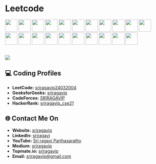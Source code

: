 <!------------------------------------------>
<!-- SECTION:  leetcode badge-->

# Leetcode


<img src="https://assets.leetcode.com/static_assets/marketing/2024-50.gif" width="40px"></img>
<img src="https://assets.leetcode.com/static_assets/marketing/2023.gif" width="40px"></img>
<img src="https://assets.leetcode.com/static_assets/marketing/2023-50.gif" width="40px"></img>
<img src="https://assets.leetcode.com/static_assets/marketing/2023-100.gif" width="40px"></img>
<img src="https://leetcode.com/static/images/badges/2022/gif/2022-annual-100.gif" width="40px"></img>
<img src="https://assets.leetcode.com/static_assets/others/LeetCode_75.gif" width="40px"></img>
<img src="https://assets.leetcode.com/static_assets/others/SQLI.gif" width="40px"></img>
<img src="https://leetcode.com/static/images/badges/2024/gif/2024-01.gif" width="40px"></img>
<img src="https://leetcode.com/static/images/badges/2024/gif/2024-02.gif" width="40px"></img>
<img src="https://leetcode.com/static/images/badges/2023/gif/2023-01.gif" width="40px"></img>
<img src="https://leetcode.com/static/images/badges/2023/gif/2023-02.gif" width="40px"></img>
<img src="https://leetcode.com/static/images/badges/2023/gif/2023-03.gif" width="40px"></img>
<img src="https://leetcode.com/static/images/badges/2023/gif/2023-04.gif" width="40px"></img>
<img src="https://leetcode.com/static/images/badges/2023/gif/2023-05.gif" width="40px"></img>
<img src="https://leetcode.com/static/images/badges/2023/gif/2023-06.gif" width="40px"></img>
<img src="https://leetcode.com/static/images/badges/2023/gif/2023-07.gif" width="40px"></img>
<img src="https://leetcode.com/static/images/badges/2023/gif/2023-09.gif" width="40px"></img>
<img src="https://leetcode.com/static/images/badges/2023/gif/2023-08.gif" width="40px"></img>
<img src="https://leetcode.com/static/images/badges/2023/gif/2023-10.gif" width="40px"></img>
<img src="https://leetcode.com/static/images/badges/2023/gif/2023-11.gif" width="40px"></img>
<img src="https://leetcode.com/static/images/badges/2023/gif/2023-12.gif" width="40px"></img>

<br>
<a href="https://leetcode.com/sriragavip24032004/">
    <img src="https://leetcard.jacoblin.cool/sriragavip24032004?theme=dark&font=Goldman&ext=activityy"></img>
<a>

<!------------------------------------------>

<!------------------------------------------>
<!-- SECTION: Contact me -->

## 💻 Coding Profiles

- **LeetCode:** [sriragavip24032004](https://leetcode.com/sriragavip24032004/)
- **GeeksforGeeks:** [sriragavip](https://auth.geeksforgeeks.org/user/sriragavip/?utm_source=geeksforgeeks&utm_medium=my_profile&utm_campaign=auth_user)
- **CodeForces:** [SRIRAGAVIP](https://codeforces.com/profile/SRIRAGAVI)
- **HackerRank:** [sriragavip_cse21](https://www.hackerrank.com/profile/sriragavip_cse21)



## 🌐 Contact Me On

- **Website:** [sriragavip](https://x28hh4-5173.csb.app/)
- **LinkedIn:** [sriragavi](https://www.linkedin.com/in/sriragavi/)
- **YouTube:** [Sri ragavi Parthasarathy](https://www.youtube.com/channel/UC9OSLqax5pH_1bRUOyTsEJA)
- **Medium:** [sriragavip](https://medium.com/@sriragavip)
- **Topmate.io:** [sriragavip](https://topmate.io/sriragavip)
- **Email:** <a href="mailto:sriragavip@gmail.com">sriragavip@gmail.com</a>

<!--

-->
